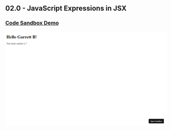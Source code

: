 ## 02.0 - JavaScript Expressions in JSX

### [Code Sandbox Demo](https://9l99vh.csb.app/)

!["Page"](./Page.png)
